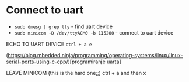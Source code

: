# Connect to uart
- `sudo dmesg | grep tty` - find uart device 
- `sudo minicom -D /dev/ttyACM0 -b 115200` - connect to uart device

ECHO TO UART DEVICE `ctrl + a e`

(https://blog.mbedded.ninja/programming/operating-systems/linux/linux-serial-ports-using-c-cpp/)[programiranje uarta]

LEAVE MINICOM (this is the hard one;;)   ctrl + a and then x
